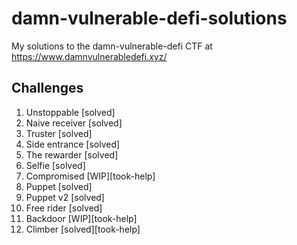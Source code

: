 # damn-vulnerable-defi-solutions
My solutions to the damn-vulnerable-defi CTF at https://www.damnvulnerabledefi.xyz/

## Challenges
1.	Unstoppable [solved]<br/>
2.	Naive receiver [solved]<br/>
3.	Truster [solved]<br/>
4.	Side entrance [solved]<br/>
5.	The rewarder [solved]<br/>
6.	Selfie [solved]<br/>
7.	Compromised [WIP][took-help]<br/>
8.	Puppet [solved]<br/>
9.	Puppet v2 [solved]<br/>
10.	Free rider [solved]<br/>
11.	Backdoor [WIP][took-help]<br/>
12.	Climber [solved][took-help]<br/>
